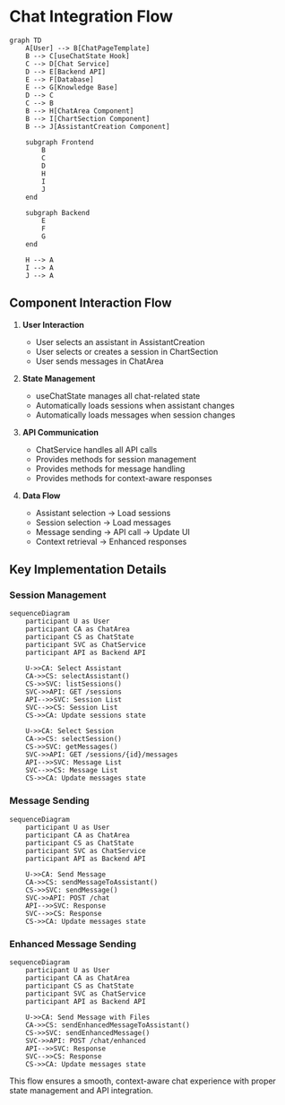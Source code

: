 # Chat Integration Flow

```mermaid
graph TD
    A[User] --> B[ChatPageTemplate]
    B --> C[useChatState Hook]
    C --> D[Chat Service]
    D --> E[Backend API]
    E --> F[Database]
    E --> G[Knowledge Base]
    D --> C
    C --> B
    B --> H[ChatArea Component]
    B --> I[ChartSection Component]
    B --> J[AssistantCreation Component]

    subgraph Frontend
        B
        C
        D
        H
        I
        J
    end

    subgraph Backend
        E
        F
        G
    end

    H --> A
    I --> A
    J --> A
```

## Component Interaction Flow

1. **User Interaction**

   - User selects an assistant in AssistantCreation
   - User selects or creates a session in ChartSection
   - User sends messages in ChatArea

2. **State Management**

   - useChatState manages all chat-related state
   - Automatically loads sessions when assistant changes
   - Automatically loads messages when session changes

3. **API Communication**

   - ChatService handles all API calls
   - Provides methods for session management
   - Provides methods for message handling
   - Provides methods for context-aware responses

4. **Data Flow**
   - Assistant selection → Load sessions
   - Session selection → Load messages
   - Message sending → API call → Update UI
   - Context retrieval → Enhanced responses

## Key Implementation Details

### Session Management

```mermaid
sequenceDiagram
    participant U as User
    participant CA as ChatArea
    participant CS as ChatState
    participant SVC as ChatService
    participant API as Backend API

    U->>CA: Select Assistant
    CA->>CS: selectAssistant()
    CS->>SVC: listSessions()
    SVC->>API: GET /sessions
    API-->>SVC: Session List
    SVC-->>CS: Session List
    CS->>CA: Update sessions state

    U->>CA: Select Session
    CA->>CS: selectSession()
    CS->>SVC: getMessages()
    SVC->>API: GET /sessions/{id}/messages
    API-->>SVC: Message List
    SVC-->>CS: Message List
    CS->>CA: Update messages state
```

### Message Sending

```mermaid
sequenceDiagram
    participant U as User
    participant CA as ChatArea
    participant CS as ChatState
    participant SVC as ChatService
    participant API as Backend API

    U->>CA: Send Message
    CA->>CS: sendMessageToAssistant()
    CS->>SVC: sendMessage()
    SVC->>API: POST /chat
    API-->>SVC: Response
    SVC-->>CS: Response
    CS->>CA: Update messages state
```

### Enhanced Message Sending

```mermaid
sequenceDiagram
    participant U as User
    participant CA as ChatArea
    participant CS as ChatState
    participant SVC as ChatService
    participant API as Backend API

    U->>CA: Send Message with Files
    CA->>CS: sendEnhancedMessageToAssistant()
    CS->>SVC: sendEnhancedMessage()
    SVC->>API: POST /chat/enhanced
    API-->>SVC: Response
    SVC-->>CS: Response
    CS->>CA: Update messages state
```

This flow ensures a smooth, context-aware chat experience with proper state management and API integration.
